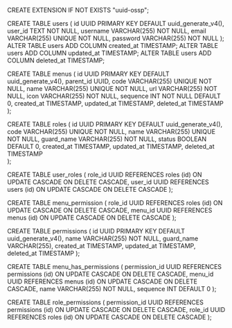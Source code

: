 <!-- Create Extension UUID -->
CREATE EXTENSION IF NOT EXISTS "uuid-ossp";

<!-- Table users -->
CREATE TABLE users (
    id UUID PRIMARY KEY DEFAULT uuid_generate_v4(),
    user_id TEXT NOT NULL,
    username VARCHAR(255) NOT NULL,
    email VARCHAR(255) UNIQUE NOT NULL,
    password VARCHAR(255) NOT NULL
);
ALTER TABLE users ADD COLUMN created_at TIMESTAMP;
ALTER TABLE users ADD COLUMN updated_at TIMESTAMP;
ALTER TABLE users ADD COLUMN deleted_at TIMESTAMP;

<!-- Table menus -->
CREATE TABLE menus (
    id UUID PRIMARY KEY DEFAULT uuid_generate_v4(),
    parent_id UUID,
    code VARCHAR(255) UNIQUE NOT NULL,
    name VARCHAR(255) UNIQUE NOT NULL,
    url VARCHAR(255) NOT NULL,
	icon VARCHAR(255) NOT NULL,
	sequence INT NOT NULL DEFAULT 0,
	created_at TIMESTAMP,
	updated_at TIMESTAMP,
	deleted_at TIMESTAMP		
);

<!-- Table roles -->
CREATE TABLE roles (
    id UUID PRIMARY KEY DEFAULT uuid_generate_v4(),
    code VARCHAR(255) UNIQUE NOT NULL,
    name VARCHAR(255) UNIQUE NOT NULL,
    guard_name VARCHAR(255) NOT NULL,
	status BOOLEAN DEFAULT 0,
	created_at TIMESTAMP,
	updated_at TIMESTAMP,
	deleted_at TIMESTAMP		
);

<!-- Table user_roles -->
CREATE TABLE user_roles (
    role_id UUID REFERENCES roles (id) ON UPDATE CASCADE ON DELETE CASCADE,
    user_id UUID REFERENCES users (id) ON UPDATE CASCADE ON DELETE CASCADE
);

<!-- Table menu_permision -->
CREATE TABLE menu_permission (
    role_id UUID REFERENCES roles (id) ON UPDATE CASCADE ON DELETE CASCADE,
    menu_id UUID REFERENCES menus (id) ON UPDATE CASCADE ON DELETE CASCADE
);

<!-- Table permissions -->
CREATE TABLE permissions (
    id UUID PRIMARY KEY DEFAULT uuid_generate_v4(),
    name VARCHAR(255) NOT NULL,
	guard_name VARCHAR(255),
	created_at TIMESTAMP,
	updated_at TIMESTAMP,
	deleted_at TIMESTAMP
);

<!-- Table menu_has_permissions -->
CREATE TABLE menu_has_permissions (
    permission_id UUID REFERENCES permissions (id) ON UPDATE CASCADE ON DELETE CASCADE,
    menu_id UUID REFERENCES menus (id) ON UPDATE CASCADE ON DELETE CASCADE,
	name VARCHAR(255) NOT NULL,
	sequence INT DEFAULT 0
);

<!-- Table role_permissions -->
CREATE TABLE role_permissions (
    permission_id UUID REFERENCES permissions (id) ON UPDATE CASCADE ON DELETE CASCADE,
    role_id UUID REFERENCES roles (id) ON UPDATE CASCADE ON DELETE CASCADE
);
